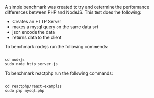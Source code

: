 A simple benchmark was created to try and determine the performance
differences between PHP and NodeJS.  This test does the following:
* Creates an HTTP Server
* makes a mysql query on the same data set
* json encode the data
* returns data to the client


To benchmark nodejs run the following commends:
```

cd nodejs
sudo node http_server.js

```

To benchmark reactphp run the following commands:
```

cd reactphp/react-examples
sudo php mysql.php

```